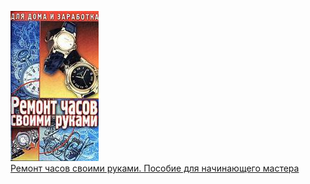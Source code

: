 ![](Ремонт%20часов%20своими%20руками.%20Пособие%20для%20начинающего%20мастера.jpg)  
[Ремонт часов своими руками. Пособие для начинающего мастера](Ремонт%20часов%20своими%20руками.%20Пособие%20для%20начинающего%20мастера.md)
